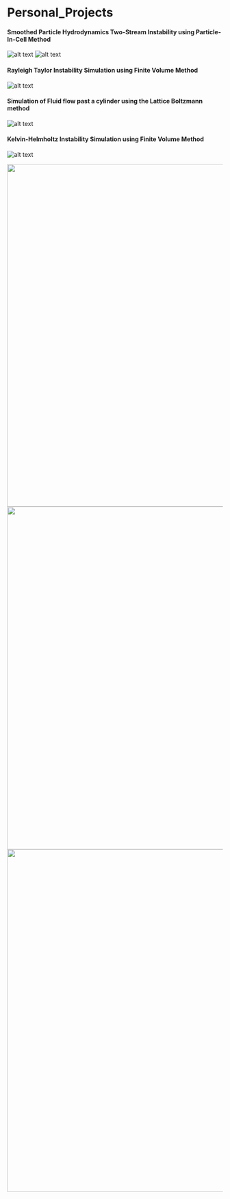 # Personal_Projects
#### Smoothed Particle Hydrodynamics                                                       Two-Stream Instability using Particle-In-Cell Method
![alt text](https://miro.medium.com/max/320/1*d0RAp8KRyWMwc8A33SS0yw.gif)  ![alt text](https://github.com/piyuSH1501/Personal_Projects/blob/main/TLI.gif)


#### Rayleigh Taylor Instability Simulation using Finite Volume Method
![alt text](https://miro.medium.com/max/300/1*zPAyZlHYo6EKTVInWArozQ.gif)

#### Simulation of Fluid flow past a cylinder using the Lattice Boltzmann method
![alt text](https://miro.medium.com/max/600/1*wqcb10sKNKP_B_ihsfS8Tw.gif)

#### Kelvin-Helmholtz Instability Simulation using Finite Volume Method
![alt text](https://miro.medium.com/max/600/1*uBfucTc3EbDSJZsDwPIVNA.gif)

<p float="left">
  <img src="https://miro.medium.com/max/600/1*uBfucTc3EbDSJZsDwPIVNA.gif" width="800" />
  <img src="https://miro.medium.com/max/600/1*uBfucTc3EbDSJZsDwPIVNA.gif" width="800" /> 
  <img src="https://miro.medium.com/max/600/1*uBfucTc3EbDSJZsDwPIVNA.gif" width="800" />
</p>


